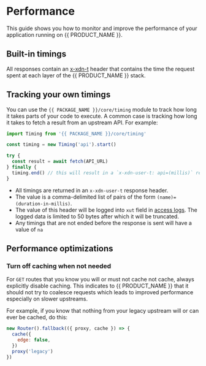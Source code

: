 # Performance

This guide shows you how to monitor and improve the performance of your application running on {{ PRODUCT_NAME }}.

## Built-in timings

All responses contain an [x-xdn-t](/guides/response_headers#section_structure_of_) header that contains the time the request spent at each layer of the {{ PRODUCT_NAME }} stack.

## Tracking your own timings

You can use the `{{ PACKAGE_NAME }}/core/timing` module to track how long it takes parts of your code to execute. A common case is
tracking how long it takes to fetch a result from an upstream API. For example:

```js
import Timing from '{{ PACKAGE_NAME }}/core/timing'

const timing = new Timing('api').start()

try {
  const result = await fetch(API_URL)
} finally {
  timing.end() // this will result in a `x-xdn-user-t: api=(millis)` response header
}
```

- All timings are returned in an `x-xdn-user-t` response header.
- The value is a comma-delimited list of pairs of the form `(name)=(duration-in-millis)`.
- The value of this header will be logged into `xut` field in [access logs](/guides/logs#section_access_logs). The logged data is limited to 50 bytes after which it will be truncated.
- Any timings that are not ended before the response is sent will have a value of `na`

## Performance optimizations

### Turn off caching when not needed

For `GET` routes that you know you will or must not cache not cache, always explicitly disable caching. This indicates to {{ PRODUCT_NAME }} that it should not try to coalesce requests which leads to improved performance especially on slower upstreams.

For example, if you know that nothing from your legacy upstream will or can ever be cached, do this:

```js
new Router().fallback(({ proxy, cache }) => {
  cache({
    edge: false,
  })
  proxy('legacy')
})
```
